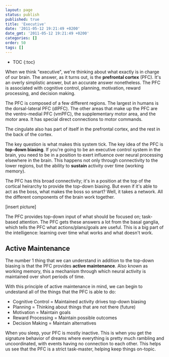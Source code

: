 ```yaml
---
layout: page
status: publish
published: true
title: 'Executive'
date: '2011-05-12 19:21:49 +0200'
date_gmt: '2011-05-12 19:21:49 +0200'
categories: []
order: 50
tags: []
---
```


* TOC
{:toc}

When we think "executive", we're thinking about what exactly is in charge of our brain. The answer, as it turns out, is the **prefrontal cortex** (PFC). It's an overly simplistic answer, but an accurate answer nonetheless. The PFC is associated with cognitive control, planning, motivation, reward processing, and decision making.

The PFC is composed of a few different regions. The largest in humans is the dorsal-lateral PFC (dlPFC). The other areas that make up the PFC are the ventro-medial PFC (vmPFC), the supplementary motor area, and the motor area. It has special direct connections to motor commands.

The cingulate also has part of itself in the prefrontal cortex, and the rest in the back of the cortex.

The key question is what makes this system tick. The key idea of the PFC is **top-down biasing**. If you're going to be an executive control system in the brain, you need to be in a position to exert influence over neural processing elsewhere in the brain. This happens not only through connectivity to the lower regions, but the ability to **sustain** activity over time (working memory).

The PFC has this broad connectivity; it's in a position at the top of the cortical heirarchy to provide the top-down biasing. But even if it's able to act as the boss, what makes the boss so smart? Well, it takes a network. All the different components of the brain work together.

[insert picture]

The PFC provides top-down input of what should be focused on; task-based attention. The PFC gets these answers a lot from the basal ganglia, which tells the PFC what actions/plans/goals are useful. This is a big part of the intelligence: learning over time what works and what doesn't work.

## Active Maintenance

The number 1 thing that we can understand in addition to the top-down biasing is that the PFC provides **active maintenance**. Also known as working memory, this a mechanism through which neural activity is maintained over short periods of time.

With this principle of active maintenance in mind, we can begin to undestand all of the things that the PFC is able to do:
* Cognitive Control = Maintained activity drives top-down biasing
* Planning = Thinking about things that are not there (future)
* Motivation = Maintain goals
* Reward Processing = Maintain possible outcomes
* Decision Making = Maintain alternatives

When you sleep, your PFC is mostly inactive. This is when you get the signature behavior of dreams where everything is pretty much rambling and uncoordinated, with events having no connection to each other. This helps us see that the PFC is a strict task-master, helping keep things on-topic.

